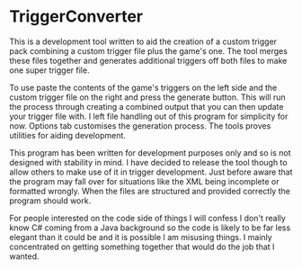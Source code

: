 # TriggerConverter
This is a development tool written to aid the creation of a custom trigger pack combining a custom trigger file plus the game's one. The tool merges these files together and generates additional triggers off both files to make one super trigger file.

To use paste the contents of the game's triggers on the left side and the custom trigger file on the right and press the generate button. This will run the process through creating a combined output that you can then update your trigger file with. I left file handling out of this program for simplicity for now. Options tab customises the generation process. The tools proves utilities for aiding development.

This program has been written for development purposes only and so is not designed with stability in mind. I have decided to release the tool though to allow others to make use of it in trigger development. Just before aware that the program may fall over for situations like the XML being incomplete or formatted wrongly. When the files are structured and provided correctly the program should work.

For people interested on the code side of things I will confess I don't really know C# coming from a Java background so the code is likely to be far less elegant than it could be and it is possible I am misusing things. I mainly concentrated on getting something together that would do the job that I wanted.